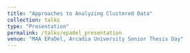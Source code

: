 ```yaml
---
title: "Approaches to Analyzing Clustered Data"
collection: talks
type: "Presentation"
permalink: /talks/epadel_presentation
venue: "MAA EPaDel, Arcadia University Senior Thesis Day"
---
```

